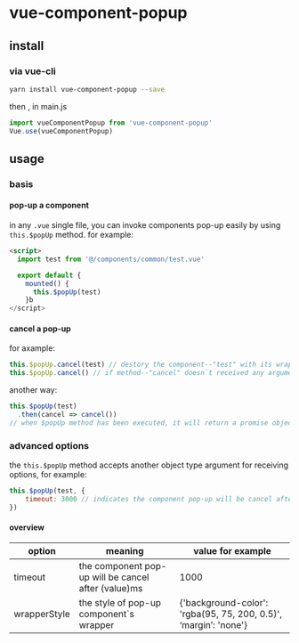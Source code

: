 # vue-component-popup

## install
### via vue-cli
``` bash
yarn install vue-component-popup --save
```
then , in main.js
``` javascript
import vueComponentPopup from 'vue-component-popup'
Vue.use(vueComponentPopup)
```
## usage
### basis
#### pop-up a component
in any ``` .vue ``` single file, you can invoke components pop-up easily by using ``` this.$popUp ```  method. for example: 
``` html
<script>
  import test from '@/components/common/test.vue'

  export default {
    mounted() {
      this.$popUp(test)
    }b
</script>
```
#### cancel a pop-up
for axample:
``` javascript
this.$popUp.cancel(test) // destory the component--"test" with its wrapper.
this.$popUp.cancel() // if method--"cancel" doesn`t received any argument, it will destory the lastest popped component.
```
another way:
``` javascript
this.$popUp(test)
  .then(cancel => cancel())
// when $popUp method has been executed, it will return a promise object, and a cancel function will be passed to its callback function.
```

### advanced options
the ``` this.$popUp ``` method accepts another object type argument for receiving options,
for example:
``` javascript
this.$popUp(test, {
	timeout: 3000 // indicates the component pop-up will be cancel after 3000ms.
})
```
#### overview
| option    |  meaning | value for example |
| --------- | -------- | -------- |
| timeout  | the component pop-up will be cancel after (value)ms | 1000 |
| wrapperStyle | the style of pop-up component`s wrapper| {'background-color': 'rgba(95, 75, 200, 0.5)', ‘margin’: 'none'} |
